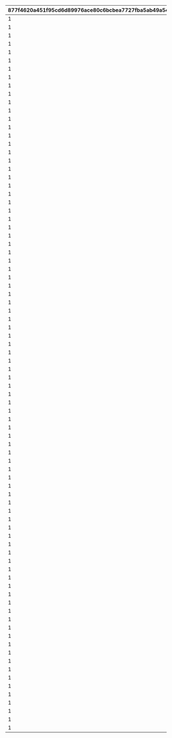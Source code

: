 |877f4620a451f95cd6d89976ace80c6bcbea7727fba5ab49a5422fa360818a71|51a431d1f1c21061597a625648fe60f8a47524bd83eb3df60176ce03589f5133|93cd82887151e0c3b05978a0c26419fca78616b8fa57e6f6ca4ad2a0f2aa10e7|2917f593baff5a68c2cefba757004194e79b2557707a749b774190745c496f4e|dbfb0127841c7676b97fea452d243aecaed846aa23dd68d2ad541b1e727e75e4|f4f90498680e10039b6d3d584f77b66f9f3f497e788a8ddbbdf300908a321d4e|363551875ae8749bd0708ed7b977cbb5e91e457648ee3212c325a5477b3ec170|c1139631babdccf3f62070d637bf01b153c1430842a5e6ac222d6b12b4adc9d7|e29cd7b95f0d63ab4cfae89ad1d4c487f50efd7ac52d7b15731b2201a0d2d76a|f1d3e73849fcb77d70ef7ac8b1c7d837bf923ec5fe3ec4f811bec89653fcb4d0|a9288b7d710471cdd7a4264cbdf90c9514dca239797674bd43572cd2fa108293|b387061d35e48c72c5a76866da11c8aef86f30f9fc5106ee4f7d45cac08a6c29|96464bac00cbeae55dfe7257d2593e8ad4d1845092cef0e38415e0a9ceb9f2bd|
| --- | --- | --- | --- | --- | --- | --- | --- | --- | --- | --- | --- | --- |
|1|2018/03/21 5:00:00|bgm_M90|2018/03/19 11:59:00|2018/03/18 11:59:00|2018/04/20 4:59:59|1|2018/03/14 12:00:00|3|1|1001|2|0|
|1|2018/04/20 5:00:00|bgm_M97|2018/04/18 11:59:00|2018/04/17 11:59:00|2018/05/22 4:59:59|2|2018/04/13 12:00:00|4|1|1002|2|1001|
|1|2018/05/22 5:00:00|bgm_M104|2018/05/20 11:59:00|2018/05/19 11:59:00|2018/06/21 4:59:59|1|2018/05/15 12:00:00|5|1|1003|2|1002|
|1|2018/06/21 5:00:00|bgm_M115|2018/06/19 11:59:00|2018/06/18 11:59:00|2018/07/21 4:59:59|2|2018/06/14 12:00:00|6|1|1004|2|1003|
|1|2018/07/21 5:00:00|bgm_M119|2018/07/19 11:59:00|2018/07/18 11:59:00|2018/08/22 4:59:59|1|2018/07/14 12:00:00|7|1|1005|2|1004|
|1|2018/08/22 5:00:00|bgm_M132|2018/08/20 11:59:00|2018/08/19 11:59:00|2018/09/21 4:59:59|2|2018/08/15 12:00:00|8|1|1006|2|1005|
|1|2018/09/21 5:00:00|bgm_M139|2018/09/19 11:59:00|2018/09/18 11:59:00|2018/10/22 4:59:59|1|2018/09/14 12:00:00|9|1|1007|2|1006|
|1|2018/10/22 5:00:00|bgm_M166|2018/10/20 11:59:00|2018/10/19 11:59:00|2018/11/22 4:59:59|2|2018/10/15 12:00:00|10|1|1008|2|1007|
|1|2018/11/22 5:00:00|bgm_M175|2018/11/20 11:59:00|2018/11/19 11:59:00|2018/12/22 4:59:59|1|2018/11/15 12:00:00|11|1|1009|2|1008|
|1|2018/12/22 5:00:00|bgm_M181|2018/12/20 11:59:00|2018/12/19 11:59:00|2019/01/23 4:59:59|2|2018/12/15 12:00:00|12|1|1010|2|1009|
|1|2019/01/23 5:00:00|bgm_M186|2019/01/21 11:59:00|2019/01/20 11:59:00|2019/02/20 4:59:59|1|2019/01/16 12:00:00|1|1|1011|2|1010|
|1|2019/02/20 5:00:00|bgm_M205|2019/02/18 11:59:00|2019/02/17 11:59:00|2019/03/23 4:59:59|2|2019/02/13 12:00:00|2|1|1012|2|1011|
|1|2019/03/23 5:00:00|bgm_M90|2019/03/21 11:59:00|2019/03/20 11:59:00|2019/04/22 4:59:59|1|2019/03/16 12:00:00|3|1|1013|2|1012|
|1|2019/04/22 5:00:00|bgm_M97|2019/04/20 11:59:00|2019/04/19 11:59:00|2019/05/23 4:59:59|2|2019/04/15 12:00:00|4|1|1014|2|1013|
|1|2019/05/23 5:00:00|bgm_M104|2019/05/21 11:59:00|2019/05/20 11:59:00|2019/06/22 4:59:59|1|2019/05/16 12:00:00|5|1|1015|2|1014|
|1|2019/06/22 5:00:00|bgm_M115|2019/06/20 11:59:00|2019/06/19 11:59:00|2019/07/23 4:59:59|2|2019/06/15 12:00:00|6|1|1016|2|1015|
|1|2019/07/23 5:00:00|bgm_M119|2019/07/21 11:59:00|2019/07/20 11:59:00|2019/08/23 4:59:59|1|2019/07/16 12:00:00|7|1|1017|2|1016|
|1|2019/08/23 5:00:00|bgm_M132|2019/08/21 11:59:00|2019/08/20 11:59:00|2019/09/23 4:59:59|2|2019/08/16 12:00:00|8|1|1018|2|1017|
|1|2019/09/23 5:00:00|bgm_M139|2019/09/21 11:59:00|2019/09/20 11:59:00|2019/10/25 4:59:59|1|2019/09/16 12:00:00|9|1|1019|2|1018|
|1|2019/10/25 5:00:00|bgm_M166|2019/10/23 11:59:00|2019/10/22 11:59:00|2019/11/24 4:59:59|2|2019/10/18 12:00:00|10|1|1020|2|1019|
|1|2019/11/24 5:00:00|bgm_M175|2019/11/22 11:59:00|2019/11/21 11:59:00|2019/12/25 4:59:59|1|2019/11/17 12:00:00|11|1|1021|2|1020|
|1|2019/12/25 5:00:00|bgm_M181|2019/12/23 11:59:00|2019/12/22 11:59:00|2020/01/25 4:59:59|2|2019/12/18 12:00:00|12|1|1022|2|1021|
|1|2020/01/25 5:00:00|bgm_M186|2020/01/23 11:59:00|2020/01/22 11:59:00|2020/02/23 4:59:59|1|2020/01/18 12:00:00|1|1|1023|2|1022|
|1|2020/02/23 5:00:00|bgm_M205|2020/02/21 11:59:00|2020/02/20 11:59:00|2020/03/25 4:59:59|2|2020/02/16 12:00:00|2|1|1024|2|1023|
|1|2020/03/25 5:00:00|bgm_M90|2020/03/23 11:59:00|2020/03/22 11:59:00|2020/04/25 4:59:59|1|2020/03/18 12:00:00|3|1|1025|2|1024|
|1|2020/04/25 5:00:00|bgm_M97|2020/04/23 11:59:00|2020/04/22 11:59:00|2020/05/26 4:59:59|2|2020/04/18 12:00:00|4|1|1026|2|1025|
|1|2020/05/26 5:00:00|bgm_M104|2020/05/24 11:59:00|2020/05/23 11:59:00|2020/06/25 4:59:59|1|2020/05/19 12:00:00|5|1|1027|2|1026|
|1|2020/06/25 5:00:00|bgm_M115|2020/06/23 11:59:00|2020/06/22 11:59:00|2020/07/26 4:59:59|2|2020/06/18 12:00:00|6|1|1028|2|1027|
|1|2020/07/26 5:00:00|bgm_M119|2020/07/24 11:59:00|2020/07/23 11:59:00|2020/08/26 4:59:59|1|2020/07/19 12:00:00|7|1|1029|2|1028|
|1|2020/08/26 5:00:00|bgm_M132|2020/08/24 11:59:00|2020/08/23 11:59:00|2020/09/25 4:59:59|2|2020/08/19 12:00:00|8|1|1030|2|1029|
|1|2020/09/25 5:00:00|bgm_M139|2020/09/23 11:59:00|2020/09/22 11:59:00|2020/10/26 4:59:59|1|2020/09/18 12:00:00|9|1|1031|2|1030|
|1|2020/10/26 5:00:00|bgm_M166|2020/10/24 11:59:00|2020/10/23 11:59:00|2020/11/25 4:59:59|2|2020/10/19 12:00:00|10|1|1032|2|1031|
|1|2020/11/25 5:00:00|bgm_M175|2020/11/23 11:59:00|2020/11/22 11:59:00|2020/12/26 4:59:59|1|2020/11/18 12:00:00|11|1|1033|2|1032|
|1|2020/12/26 5:00:00|bgm_M181|2020/12/24 11:59:00|2020/12/23 11:59:00|2021/01/26 4:59:59|2|2020/12/19 12:00:00|12|1|1034|2|1033|
|1|2021/01/26 5:00:00|bgm_M186|2021/01/24 11:59:00|2021/01/23 11:59:00|2021/02/23 4:59:59|1|2021/01/19 12:00:00|1|1|1035|2|1034|
|1|2021/02/23 5:00:00|bgm_M205|2021/02/21 11:59:00|2021/02/20 11:59:00|2021/03/26 4:59:59|2|2021/02/16 12:00:00|2|1|1036|2|1035|
|1|2021/03/26 5:00:00|bgm_M90|2021/03/24 11:59:00|2021/03/23 11:59:00|2021/04/25 4:59:59|1|2021/03/19 12:00:00|3|1|1037|2|1036|
|1|2021/04/25 5:00:00|bgm_M97|2021/04/23 11:59:00|2021/04/22 11:59:00|2021/05/26 4:59:59|2|2021/04/18 12:00:00|4|1|1038|2|1037|
|1|2021/05/26 5:00:00|bgm_M104|2021/05/24 11:59:00|2021/05/23 11:59:00|2021/06/25 4:59:59|1|2021/05/19 12:00:00|5|1|1039|2|1038|
|1|2021/06/25 5:00:00|bgm_M115|2021/06/23 11:59:00|2021/06/22 11:59:00|2021/07/26 4:59:59|2|2021/06/18 12:00:00|6|1|1040|2|1039|
|1|2021/07/26 5:00:00|bgm_M119|2021/07/24 11:59:00|2021/07/23 11:59:00|2021/08/26 4:59:59|1|2021/07/19 12:00:00|7|1|1041|2|1040|
|1|2021/08/26 5:00:00|bgm_M132|2021/08/24 11:59:00|2021/08/23 11:59:00|2021/09/25 4:59:59|2|2021/08/19 12:00:00|8|1|1042|2|1041|
|1|2021/09/25 5:00:00|bgm_M139|2021/09/23 11:59:00|2021/09/22 11:59:00|2021/10/26 4:59:59|1|2021/09/18 12:00:00|9|1|1043|2|1042|
|1|2021/10/26 5:00:00|bgm_M166|2021/10/24 11:59:00|2021/10/23 11:59:00|2021/11/25 4:59:59|2|2021/10/19 12:00:00|10|1|1044|2|1043|
|1|2021/11/25 5:00:00|bgm_M175|2021/11/23 11:59:00|2021/11/22 11:59:00|2021/12/26 4:59:59|1|2021/11/18 12:00:00|11|1|1045|2|1044|
|1|2021/12/26 5:00:00|bgm_M181|2021/12/24 11:59:00|2021/12/23 11:59:00|2022/01/26 4:59:59|2|2021/12/19 12:00:00|12|1|1046|2|1045|
|1|2022/01/26 5:00:00|bgm_M186|2022/01/24 11:59:00|2022/01/23 11:59:00|2022/02/23 4:59:59|1|2022/01/19 12:00:00|1|1|1047|2|1046|
|1|2022/02/23 5:00:00|bgm_M205|2022/02/21 11:59:00|2022/02/20 11:59:00|2022/03/26 4:59:59|2|2022/02/16 12:00:00|2|1|1048|2|1047|
|1|2022/03/26 5:00:00|bgm_M90|2022/03/24 11:59:00|2022/03/23 11:59:00|2022/04/25 4:59:59|1|2022/03/19 12:00:00|3|1|1049|2|1048|
|1|2022/04/25 5:00:00|bgm_M97|2022/04/23 11:59:00|2022/04/22 11:59:00|2022/05/26 4:59:59|2|2022/04/18 12:00:00|4|1|1050|2|1049|
|1|2022/05/26 5:00:00|bgm_M104|2022/05/24 11:59:00|2022/05/23 11:59:00|2022/06/25 4:59:59|1|2022/05/19 12:00:00|5|1|1051|2|1050|
|1|2022/06/25 5:00:00|bgm_M115|2022/06/23 11:59:00|2022/06/22 11:59:00|2022/07/26 4:59:59|2|2022/06/18 12:00:00|6|1|1052|2|1051|
|1|2022/07/26 5:00:00|bgm_M119|2022/07/24 11:59:00|2022/07/23 11:59:00|2022/08/26 4:59:59|1|2022/07/19 12:00:00|7|1|1053|2|1052|
|1|2022/08/26 5:00:00|bgm_M132|2022/08/24 11:59:00|2022/08/23 11:59:00|2022/09/25 4:59:59|2|2022/08/19 12:00:00|8|1|1054|2|1053|
|1|2022/09/25 5:00:00|bgm_M139|2022/09/23 11:59:00|2022/09/22 11:59:00|2022/10/26 4:59:59|1|2022/09/18 12:00:00|9|1|1055|2|1054|
|1|2022/10/26 5:00:00|bgm_M166|2022/10/24 11:59:00|2022/10/23 11:59:00|2022/11/25 4:59:59|2|2022/10/19 12:00:00|10|1|1056|2|1055|
|1|2022/11/25 5:00:00|bgm_M175|2022/11/23 11:59:00|2022/11/22 11:59:00|2022/12/26 4:59:59|1|2022/11/18 12:00:00|11|1|1057|2|1056|
|1|2022/12/26 5:00:00|bgm_M181|2022/12/24 11:59:00|2022/12/23 11:59:00|2023/01/26 4:59:59|2|2022/12/19 12:00:00|12|1|1058|2|1057|
|1|2023/01/26 5:00:00|bgm_M186|2023/01/24 11:59:00|2023/01/23 11:59:00|2023/02/23 4:59:59|1|2023/01/19 12:00:00|1|1|1059|2|1058|
|1|2023/02/23 5:00:00|bgm_M205|2023/02/21 11:59:00|2023/02/20 11:59:00|2023/03/26 4:59:59|2|2023/02/16 12:00:00|2|1|1060|2|1059|
|1|2023/03/26 5:00:00|bgm_M90|2023/03/24 11:59:00|2023/03/23 11:59:00|2023/04/26 4:59:59|1|2023/03/19 12:00:00|3|1|1061|2|1060|
|1|2023/04/26 5:00:00|bgm_M97|2023/04/24 11:59:00|2023/04/23 11:59:00|2023/05/26 4:59:59|2|2023/04/19 12:00:00|4|1|1063|2|1061|
|1|2023/05/26 5:00:00|bgm_M104|2023/05/24 11:59:00|2023/05/23 11:59:00|2023/06/25 4:59:59|1|2023/05/19 12:00:00|5|1|1064|2|1063|
|1|2023/06/25 5:00:00|bgm_M115|2023/06/23 11:59:00|2023/06/22 11:59:00|2023/07/26 4:59:59|2|2023/06/18 12:00:00|6|1|1065|2|1064|
|1|2023/07/26 5:00:00|bgm_M119|2023/07/24 11:59:00|2023/07/23 11:59:00|2023/08/26 4:59:59|1|2023/07/19 12:00:00|7|1|1066|2|1065|
|1|2023/08/26 5:00:00|bgm_M132|2023/08/24 11:59:00|2023/08/23 11:59:00|2023/09/25 4:59:59|2|2023/08/19 12:00:00|8|1|1067|2|1066|
|1|2023/09/25 5:00:00|bgm_M139|2023/09/23 11:59:00|2023/09/22 11:59:00|2023/10/26 4:59:59|1|2023/09/18 12:00:00|9|1|1068|2|1067|
|1|2023/10/26 5:00:00|bgm_M166|2023/10/24 11:59:59|2023/10/23 11:59:59|2023/11/25 4:59:59|2|2023/10/19 12:00:00|10|1|1069|2|1068|
|1|2023/11/25 5:00:00|bgm_M175|2023/11/23 11:59:59|2023/11/22 11:59:59|2023/12/26 4:59:59|1|2023/11/18 12:00:00|11|1|1070|2|1069|
|1|2023/12/26 5:00:00|bgm_M181|2023/12/24 11:59:59|2023/12/23 11:59:59|2024/01/26 4:59:59|2|2023/12/19 12:00:00|12|1|1071|2|1070|
|1|2024/01/26 5:00:00|bgm_M186|2024/01/24 11:59:59|2024/01/23 11:59:59|2024/02/24 4:59:59|1|2024/01/19 12:00:00|1|1|1072|2|1071|
|1|2024/02/24 5:00:00|bgm_M205|2024/02/22 11:59:59|2024/02/21 11:59:59|2024/03/26 4:59:59|2|2024/02/15 0:00:00|2|1|1073|2|1072|
|1|2024/03/26 5:00:00|bgm_M90|2024/03/24 11:59:59|2024/03/23 11:59:59|2024/04/25 4:59:59|1|2024/03/19 12:00:00|3|1|1074|2|1073|
|1|2024/04/25 5:00:00|bgm_M97|2024/04/23 11:59:59|2024/04/22 11:59:59|2024/05/26 4:59:59|2|2024/04/18 12:00:00|4|1|1075|2|1074|
|1|2024/05/26 5:00:00|bgm_M104|2024/05/24 11:59:59|2024/05/23 11:59:59|2024/06/25 4:59:59|1|2024/05/19 12:00:00|5|1|1076|2|1075|
|1|2024/06/25 5:00:00|bgm_M115|2024/06/23 11:59:59|2024/06/22 11:59:59|2024/07/26 4:59:59|2|2024/06/18 12:00:00|6|1|1077|2|1076|
|1|2024/07/26 5:00:00|bgm_M119|2024/07/24 11:59:59|2024/07/23 11:59:59|2024/08/26 4:59:59|1|2024/07/19 12:00:00|7|1|1078|2|1077|
|1|2024/08/26 5:00:00|bgm_M132|2024/08/24 11:59:59|2024/08/23 11:59:59|2024/09/25 4:59:59|2|2024/08/19 12:00:00|8|1|1079|2|1078|
|1|2024/09/25 5:00:00|bgm_M139|2024/09/23 11:59:59|2024/09/22 11:59:59|2024/10/26 4:59:59|1|2024/09/18 12:00:00|9|1|1080|2|1079|
|1|2024/10/26 5:00:00|bgm_M166|2024/10/24 11:59:59|2024/10/23 11:59:59|2024/11/25 4:59:59|2|2024/10/19 12:00:00|10|1|1081|2|1080|
|1|2024/11/25 5:00:00|bgm_M175|2024/11/23 11:59:59|2024/11/22 11:59:59|2024/12/26 4:59:59|1|2024/11/18 12:00:00|11|1|1082|2|1081|
|1|2024/12/26 5:00:00|bgm_M181|2024/12/24 11:59:59|2024/12/23 11:59:59|2025/01/26 4:59:59|2|2024/12/19 12:00:00|12|1|1083|2|1082|
|1|2025/01/26 5:00:00|bgm_M186|2025/01/24 11:59:59|2025/01/23 11:59:59|2025/02/23 4:59:59|1|2025/01/19 12:00:00|1|1|1084|2|1083|
|1|2025/02/23 5:00:00|bgm_M205|2025/02/21 11:59:59|2025/02/20 11:59:59|2025/03/26 4:59:59|2|2025/02/16 12:00:00|2|1|1085|2|1084|
|1|2025/03/26 5:00:00|bgm_M90|2025/03/24 11:59:59|2025/03/23 11:59:59|2025/04/25 4:59:59|1|2025/03/19 12:00:00|3|1|1086|2|1085|
|1|2025/04/25 5:00:00|bgm_M97|2025/04/23 11:59:59|2025/04/22 11:59:59|2025/05/26 4:59:59|2|2025/04/18 12:00:00|4|1|1087|2|1086|